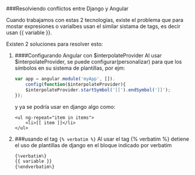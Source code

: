 ###Resolviendo conflictos entre Django y Angular

Cuando trabajamos con estas 2 tecnologías, existe el problema que para mostar expresiones o varialbes usan el similar sistama de tags, es decir usan {{ variable }}.

Existen 2 soluciones para resolver esto:

1. ####Configurando Angular con $interpolateProvider
Al usar $interpolateProvider, se puede configurar(personalizar) para que los símbolos en su sistema de plantillas, por ejm:

	```js
	var app = angular.module('myApp', []).
		config(function($interpolateProvider){
	  	$interpolateProvider.startSymbol('[[').endSymbol(']]');
	});
	```

	y ya se podría usar en django algo como:

	```
	<ul ng-repeat="item in items">
		<li>[[ item ]]</li>
	</ul>
	```


2. ###usando el tag `{% verbatim %}`
Al usar el tag {% verbatim %}  detiene el uso de plantillas de django en el bloque indicado por verbatim

	```js
	{%verbatim%}
	{{ variable }}
	{%endverbatim%}
	```

